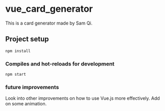 # vue_card_generator

This is a card generator made by Sam Qi.

## Project setup

```
npm install
```

### Compiles and hot-reloads for development

```
npm start
```

### future improvements

Look into other improvements on how to use Vue.js more effectively.
Add on some animation.
